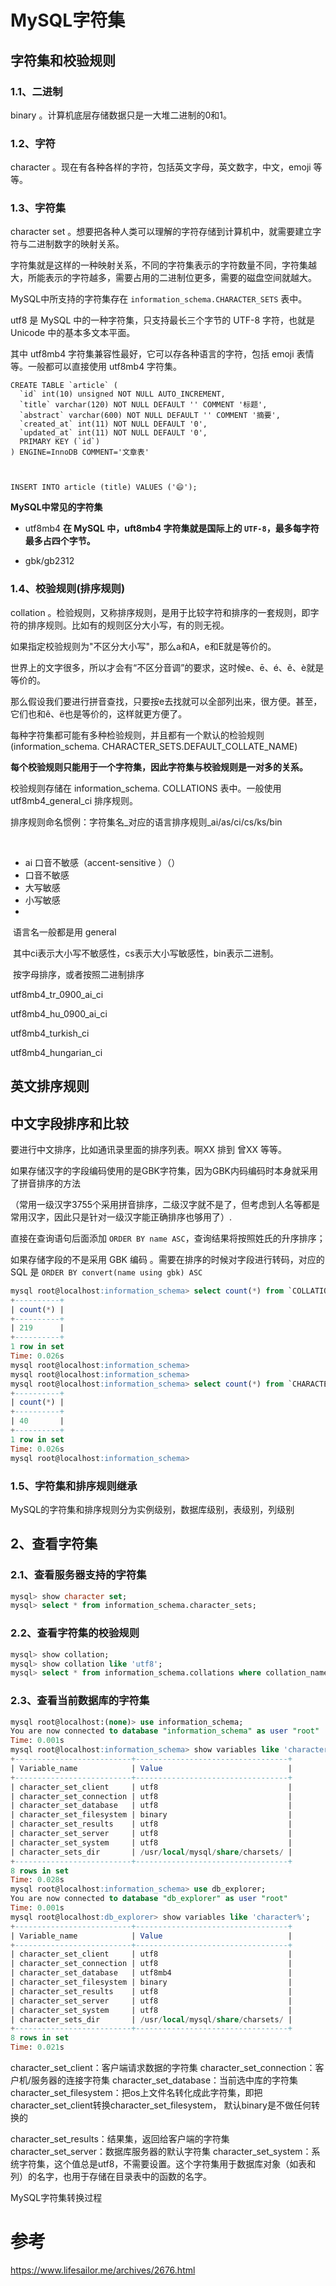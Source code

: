 # MySQL字符集



## 字符集和校验规则



### 1.1、二进制

binary 。计算机底层存储数据只是一大堆二进制的0和1。

### 1.2、字符

character 。现在有各种各样的字符，包括英文字母，英文数字，中文，emoji 等等。

### 1.3、字符集

character set 。想要把各种人类可以理解的字符存储到计算机中，就需要建立字符与二进制数字的映射关系。

字符集就是这样的一种映射关系，不同的字符集表示的字符数量不同，字符集越大，所能表示的字符越多，需要占用的二进制位更多，需要的磁盘空间就越大。

MySQL中所支持的字符集存在 `information_schema.CHARACTER_SETS` 表中。

utf8 是 MySQL 中的一种字符集，只支持最长三个字节的 UTF-8 字符，也就是 Unicode 中的基本多文本平面。

其中 utf8mb4 字符集兼容性最好，它可以存各种语言的字符，包括 emoji 表情等。一般都可以直接使用 utf8mb4  字符集。

```shell
CREATE TABLE `article` (
  `id` int(10) unsigned NOT NULL AUTO_INCREMENT,
  `title` varchar(120) NOT NULL DEFAULT '' COMMENT '标题',
  `abstract` varchar(600) NOT NULL DEFAULT '' COMMENT '摘要',
  `created_at` int(11) NOT NULL DEFAULT '0',
  `updated_at` int(11) NOT NULL DEFAULT '0',
  PRIMARY KEY (`id`)
) ENGINE=InnoDB COMMENT='文章表'



INSERT INTO article (title) VALUES ('😄');

```



**MySQL中常见的字符集**

- utf8mb4         **在 MySQL 中，uft8mb4 字符集就是国际上的 `UTF-8`，最多每字符最多占四个字节。**   

- gbk/gb2312   

 



### 1.4、校验规则(排序规则)

collation 。检验规则，又称排序规则，是用于比较字符和排序的一套规则，即字符的排序规则。比如有的规则区分大小写，有的则无视。

如果指定校验规则为"不区分大小写"，那么a和A，e和E就是等价的。

世界上的文字很多，所以才会有“不区分音调”的要求，这时候e、ē、é、ě、è就是等价的。

那么假设我们要进行拼音查找，只要按e去找就可以全部列出来，很方便。甚至，它们也和ê、ë也是等价的，这样就更方便了。

每种字符集都可能有多种检验规则，并且都有一个默认的检验规则(information_schema. CHARACTER_SETS.DEFAULT_COLLATE_NAME)

**每个校验规则只能用于一个字符集，因此字符集与校验规则是一对多的关系。**

校验规则存储在  information_schema. COLLATIONS 表中。一般使用  utf8mb4_general_ci 排序规则。

排序规则命名惯例：字符集名\_对应的语言排序规则_ai/as/ci/cs/ks/bin

​	

- ai  口音不敏感（accent-sensitive ）（）
- 口音不敏感
- 大写敏感
- 小写敏感
- 

​	语言名一般都是用 general 	

​	其中ci表示大小写不敏感性，cs表示大小写敏感性，bin表示二进制。

​	按字母排序，或者按照二进制排序



utf8mb4_tr_0900_ai_ci

utf8mb4_hu_0900_ai_ci

utf8mb4_turkish_ci

utf8mb4_hungarian_ci

## 英文排序规则





## 中文字段排序和比较

要进行中文排序，比如通讯录里面的排序列表。啊XX 排到 曾XX 等等。

如果存储汉字的字段编码使用的是GBK字符集，因为GBK内码编码时本身就采用了拼音排序的方法

（常用一级汉字3755个采用拼音排序，二级汉字就不是了，但考虑到人名等都是常用汉字，因此只是针对一级汉字能正确排序也够用了）.

直接在查询语句后面添加 `ORDER BY name ASC`，查询结果将按照姓氏的升序排序；



如果存储字段的不是采用 GBK 编码 。需要在排序的时候对字段进行转码，对应的 SQL 是 `ORDER BY convert(name using gbk) ASC `





```sql
mysql root@localhost:information_schema> select count(*) from `COLLATIONS`;
+----------+
| count(*) |
+----------+
| 219      |
+----------+
1 row in set
Time: 0.026s
mysql root@localhost:information_schema>
mysql root@localhost:information_schema>
mysql root@localhost:information_schema> select count(*) from `CHARACTER_SETS`;
+----------+
| count(*) |
+----------+
| 40       |
+----------+
1 row in set
Time: 0.026s
mysql root@localhost:information_schema> 
```

### 1.5、字符集和排序规则继承

MySQL的字符集和排序规则分为实例级别，数据库级别，表级别，列级别



## 2、查看字符集



### 2.1、查看服务器支持的字符集

```sql
mysql> show character set;
mysql> select * from information_schema.character_sets;
```

### 2.2、查看字符集的校验规则

```sql
mysql> show collation;
mysql> show collation like 'utf8';
mysql> select * from information_schema.collations where collation_name like 'utf8%';
```

### 2.3、查看当前数据库的字符集

```sql
mysql root@localhost:(none)> use information_schema;
You are now connected to database "information_schema" as user "root"
Time: 0.001s
mysql root@localhost:information_schema> show variables like 'character%';
+--------------------------+----------------------------------+
| Variable_name            | Value                            |
+--------------------------+----------------------------------+
| character_set_client     | utf8                             |
| character_set_connection | utf8                             |
| character_set_database   | utf8                             |
| character_set_filesystem | binary                           |
| character_set_results    | utf8                             |
| character_set_server     | utf8                             |
| character_set_system     | utf8                             |
| character_sets_dir       | /usr/local/mysql/share/charsets/ |
+--------------------------+----------------------------------+
8 rows in set
Time: 0.028s
mysql root@localhost:information_schema> use db_explorer;
You are now connected to database "db_explorer" as user "root"
Time: 0.001s
mysql root@localhost:db_explorer> show variables like 'character%';
+--------------------------+----------------------------------+
| Variable_name            | Value                            |
+--------------------------+----------------------------------+
| character_set_client     | utf8                             |
| character_set_connection | utf8                             |
| character_set_database   | utf8mb4                          |
| character_set_filesystem | binary                           |
| character_set_results    | utf8                             |
| character_set_server     | utf8                             |
| character_set_system     | utf8                             |
| character_sets_dir       | /usr/local/mysql/share/charsets/ |
+--------------------------+----------------------------------+
8 rows in set
Time: 0.021s

```

character_set_client：客户端请求数据的字符集
character_set_connection：客户机/服务器的连接字符集
character_set_database：当前选中库的字符集
character_set_filesystem：把os上文件名转化成此字符集，即把 character_set_client转换character_set_filesystem， 默认binary是不做任何转换的

character_set_results：结果集，返回给客户端的字符集
character_set_server：数据库服务器的默认字符集
character_set_system：系统字符集，这个值总是utf8，不需要设置。这个字符集用于数据库对象（如表和列）的名字，也用于存储在目录表中的函数的名字。







MySQL字符集转换过程









# 参考



https://www.lifesailor.me/archives/2676.html